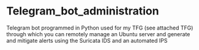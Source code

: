 # Telegram_bot_administration
Telegram bot programmed in Python used for my TFG (see attached TFG) through which you can remotely manage an Ubuntu server and generate and mitigate alerts using the Suricata IDS and an automated IPS
